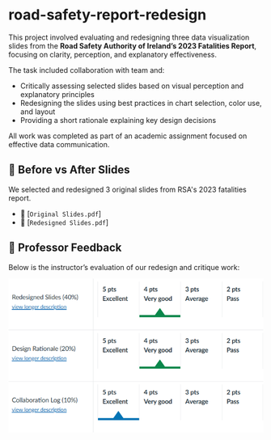 # road-safety-report-redesign
This project involved evaluating and redesigning three data visualization slides from the **Road Safety Authority of Ireland’s 2023 Fatalities Report**, focusing on clarity, perception, and explanatory effectiveness.

The task included collaboration with team and:
- Critically assessing selected slides based on visual perception and explanatory principles
- Redesigning the slides using best practices in chart selection, color use, and layout
- Providing a short rationale explaining key design decisions

All work was completed as part of an academic assignment focused on effective data communication.

## 📝 Before vs After Slides

We selected and redesigned 3 original slides from RSA's 2023 fatalities report.

- 📄 [`Original Slides.pdf`]
- 🎨 [`Redesigned Slides.pdf`]


## 🧠 Professor Feedback

Below is the instructor’s evaluation of our redesign and critique work:

![Professor Feedback](./Feedback.png)

